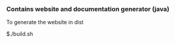 ### Contains website and documentation generator (java)

To generate the website in dist

$./build.sh
